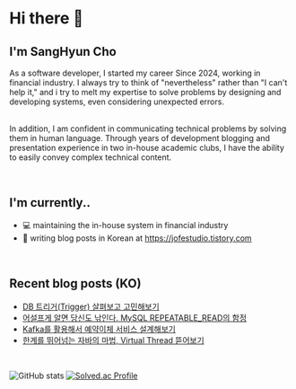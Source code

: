 # Hi there 👋
## I'm SangHyun Cho
As a software developer, I started my career Since 2024, working in financial industry. I always try to think of "nevertheless" rather than "I can't help it," and i try to melt my expertise to solve problems by designing and developing systems, even considering unexpected errors.  
<br>  

In addition, I am confident in communicating technical problems by solving them in human language. Through years of development blogging and presentation experience in two in-house academic clubs, I have the ability to easily convey complex technical content.  

<br>  

## I'm currently..
- 💻 maintaining the in-house system in financial industry
- 📝 writing blog posts in Korean at https://jofestudio.tistory.com
<br>

## Recent blog posts (KO)
- [DB 트리거(Trigger) 살펴보고 고민해보기](https://jofestudio.tistory.com/150)
- [어설프게 알면 당신도 낚인다. MySQL REPEATABLE_READ의 함정](https://jofestudio.tistory.com/148)
- [Kafka를 활용해서 예약이체 서비스 설계해보기](https://jofestudio.tistory.com/146)
- [한계를 뛰어넘는 자바의 마법, Virtual Thread 뜯어보기](https://jofestudio.tistory.com/139)

<br/>  

![GitHub stats](https://github-readme-stats.vercel.app/api?username=Cho-SangHyun&show_icons=true&count_private=true)
[![Solved.ac Profile](http://mazassumnida.wtf/api/v2/generate_badge?boj=98shcho)](https://solved.ac/98shcho/)
